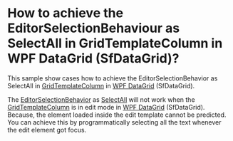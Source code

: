 # How to achieve the EditorSelectionBehaviour as SelectAll in GridTemplateColumn in WPF DataGrid (SfDataGrid)?

This sample show cases how to achieve the EditorSelectionBehavior as SelectAll in [GridTemplateColumn](https://help.syncfusion.com/cr/wpf/Syncfusion.UI.Xaml.Grid.GridTemplateColumn.html) in [WPF DataGrid](https://www.syncfusion.com/wpf-controls/datagrid) (SfDataGrid).

The [EditorSelectionBehavior](https://help.syncfusion.com/cr/wpf/Syncfusion.UI.Xaml.Grid.EditorSelectionBehavior.html) as [SelectAll](https://help.syncfusion.com/cr/wpf/Syncfusion.UI.Xaml.Grid.SfDataGrid.html#Syncfusion_UI_Xaml_Grid_SfDataGrid_SelectAll_System_Boolean_) will not work when the [GridTemplateColumn](https://help.syncfusion.com/cr/wpf/Syncfusion.UI.Xaml.Grid.GridTemplateColumn.html) is in edit mode in [WPF DataGrid](https://www.syncfusion.com/wpf-controls/datagrid) (SfDataGrid). Because, the element loaded inside the edit template cannot be predicted. You can achieve this by programmatically selecting all the text whenever the edit element got focus.
